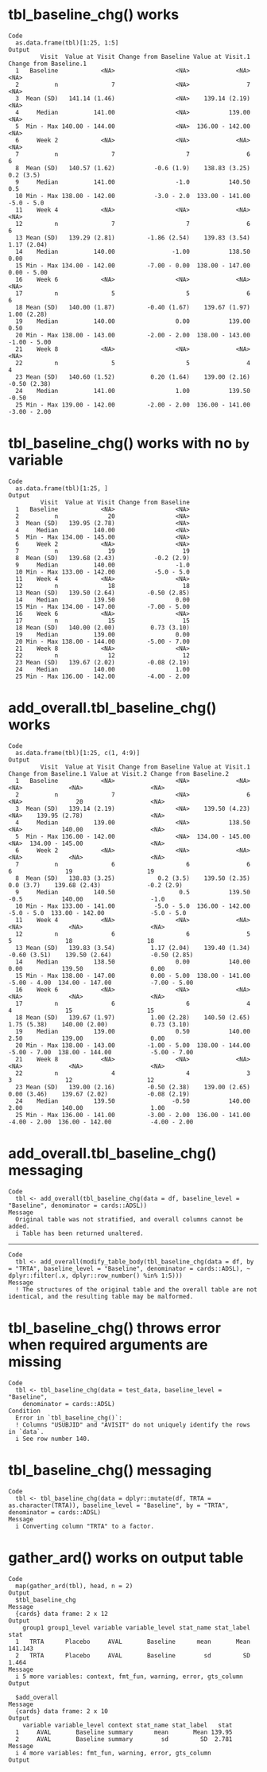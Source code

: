 # tbl_baseline_chg() works

    Code
      as.data.frame(tbl)[1:25, 1:5]
    Output
             Visit  Value at Visit Change from Baseline Value at Visit.1 Change from Baseline.1
      1   Baseline            <NA>                 <NA>             <NA>                   <NA>
      2          n               7                 <NA>                7                   <NA>
      3  Mean (SD)   141.14 (1.46)                 <NA>    139.14 (2.19)                   <NA>
      4     Median          141.00                 <NA>           139.00                   <NA>
      5  Min - Max 140.00 - 144.00                 <NA>  136.00 - 142.00                   <NA>
      6     Week 2            <NA>                 <NA>             <NA>                   <NA>
      7          n               7                    7                6                      6
      8  Mean (SD)   140.57 (1.62)           -0.6 (1.9)    138.83 (3.25)              0.2 (3.5)
      9     Median          141.00                 -1.0           140.50                    0.5
      10 Min - Max 138.00 - 142.00           -3.0 - 2.0  133.00 - 141.00             -5.0 - 5.0
      11    Week 4            <NA>                 <NA>             <NA>                   <NA>
      12         n               7                    7                6                      6
      13 Mean (SD)   139.29 (2.81)         -1.86 (2.54)    139.83 (3.54)            1.17 (2.04)
      14    Median          140.00                -1.00           138.50                   0.00
      15 Min - Max 134.00 - 142.00         -7.00 - 0.00  138.00 - 147.00            0.00 - 5.00
      16    Week 6            <NA>                 <NA>             <NA>                   <NA>
      17         n               5                    5                6                      6
      18 Mean (SD)   140.00 (1.87)         -0.40 (1.67)    139.67 (1.97)            1.00 (2.28)
      19    Median          140.00                 0.00           139.00                   0.50
      20 Min - Max 138.00 - 143.00         -2.00 - 2.00  138.00 - 143.00           -1.00 - 5.00
      21    Week 8            <NA>                 <NA>             <NA>                   <NA>
      22         n               5                    5                4                      4
      23 Mean (SD)   140.60 (1.52)          0.20 (1.64)    139.00 (2.16)           -0.50 (2.38)
      24    Median          141.00                 1.00           139.50                  -0.50
      25 Min - Max 139.00 - 142.00         -2.00 - 2.00  136.00 - 141.00           -3.00 - 2.00

# tbl_baseline_chg() works with no `by` variable

    Code
      as.data.frame(tbl)[1:25, ]
    Output
             Visit  Value at Visit Change from Baseline
      1   Baseline            <NA>                 <NA>
      2          n              20                 <NA>
      3  Mean (SD)   139.95 (2.78)                 <NA>
      4     Median          140.00                 <NA>
      5  Min - Max 134.00 - 145.00                 <NA>
      6     Week 2            <NA>                 <NA>
      7          n              19                   19
      8  Mean (SD)   139.68 (2.43)           -0.2 (2.9)
      9     Median          140.00                 -1.0
      10 Min - Max 133.00 - 142.00           -5.0 - 5.0
      11    Week 4            <NA>                 <NA>
      12         n              18                   18
      13 Mean (SD)   139.50 (2.64)         -0.50 (2.85)
      14    Median          139.50                 0.00
      15 Min - Max 134.00 - 147.00         -7.00 - 5.00
      16    Week 6            <NA>                 <NA>
      17         n              15                   15
      18 Mean (SD)   140.00 (2.00)          0.73 (3.10)
      19    Median          139.00                 0.00
      20 Min - Max 138.00 - 144.00         -5.00 - 7.00
      21    Week 8            <NA>                 <NA>
      22         n              12                   12
      23 Mean (SD)   139.67 (2.02)         -0.08 (2.19)
      24    Median          140.00                 1.00
      25 Min - Max 136.00 - 142.00         -4.00 - 2.00

# add_overall.tbl_baseline_chg() works

    Code
      as.data.frame(tbl)[1:25, c(1, 4:9)]
    Output
             Visit  Value at Visit Change from Baseline Value at Visit.1 Change from Baseline.1 Value at Visit.2 Change from Baseline.2
      1   Baseline            <NA>                 <NA>             <NA>                   <NA>             <NA>                   <NA>
      2          n               7                 <NA>                6                   <NA>               20                   <NA>
      3  Mean (SD)   139.14 (2.19)                 <NA>    139.50 (4.23)                   <NA>    139.95 (2.78)                   <NA>
      4     Median          139.00                 <NA>           138.50                   <NA>           140.00                   <NA>
      5  Min - Max 136.00 - 142.00                 <NA>  134.00 - 145.00                   <NA>  134.00 - 145.00                   <NA>
      6     Week 2            <NA>                 <NA>             <NA>                   <NA>             <NA>                   <NA>
      7          n               6                    6                6                      6               19                     19
      8  Mean (SD)   138.83 (3.25)            0.2 (3.5)    139.50 (2.35)              0.0 (3.7)    139.68 (2.43)             -0.2 (2.9)
      9     Median          140.50                  0.5           139.50                   -0.5           140.00                   -1.0
      10 Min - Max 133.00 - 141.00           -5.0 - 5.0  136.00 - 142.00             -5.0 - 5.0  133.00 - 142.00             -5.0 - 5.0
      11    Week 4            <NA>                 <NA>             <NA>                   <NA>             <NA>                   <NA>
      12         n               6                    6                5                      5               18                     18
      13 Mean (SD)   139.83 (3.54)          1.17 (2.04)    139.40 (1.34)           -0.60 (3.51)    139.50 (2.64)           -0.50 (2.85)
      14    Median          138.50                 0.00           140.00                   0.00           139.50                   0.00
      15 Min - Max 138.00 - 147.00          0.00 - 5.00  138.00 - 141.00           -5.00 - 4.00  134.00 - 147.00           -7.00 - 5.00
      16    Week 6            <NA>                 <NA>             <NA>                   <NA>             <NA>                   <NA>
      17         n               6                    6                4                      4               15                     15
      18 Mean (SD)   139.67 (1.97)          1.00 (2.28)    140.50 (2.65)            1.75 (5.38)    140.00 (2.00)            0.73 (3.10)
      19    Median          139.00                 0.50           140.00                   2.50           139.00                   0.00
      20 Min - Max 138.00 - 143.00         -1.00 - 5.00  138.00 - 144.00           -5.00 - 7.00  138.00 - 144.00           -5.00 - 7.00
      21    Week 8            <NA>                 <NA>             <NA>                   <NA>             <NA>                   <NA>
      22         n               4                    4                3                      3               12                     12
      23 Mean (SD)   139.00 (2.16)         -0.50 (2.38)    139.00 (2.65)            0.00 (3.46)    139.67 (2.02)           -0.08 (2.19)
      24    Median          139.50                -0.50           140.00                   2.00           140.00                   1.00
      25 Min - Max 136.00 - 141.00         -3.00 - 2.00  136.00 - 141.00           -4.00 - 2.00  136.00 - 142.00           -4.00 - 2.00

# add_overall.tbl_baseline_chg() messaging

    Code
      tbl <- add_overall(tbl_baseline_chg(data = df, baseline_level = "Baseline", denominator = cards::ADSL))
    Message
      Original table was not stratified, and overall columns cannot be added.
      i Table has been returned unaltered.

---

    Code
      tbl <- add_overall(modify_table_body(tbl_baseline_chg(data = df, by = "TRTA", baseline_level = "Baseline", denominator = cards::ADSL), ~ dplyr::filter(.x, dplyr::row_number() %in% 1:5)))
    Message
      ! The structures of the original table and the overall table are not identical, and the resulting table may be malformed.

# tbl_baseline_chg() throws error when required arguments are missing

    Code
      tbl <- tbl_baseline_chg(data = test_data, baseline_level = "Baseline",
        denominator = cards::ADSL)
    Condition
      Error in `tbl_baseline_chg()`:
      ! Columns "USUBJID" and "AVISIT" do not uniquely identify the rows in `data`.
      i See row number 140.

# tbl_baseline_chg() messaging

    Code
      tbl <- tbl_baseline_chg(data = dplyr::mutate(df, TRTA = as.character(TRTA)), baseline_level = "Baseline", by = "TRTA", denominator = cards::ADSL)
    Message
      i Converting column "TRTA" to a factor.

# gather_ard() works on output table

    Code
      map(gather_ard(tbl), head, n = 2)
    Output
      $tbl_baseline_chg
    Message
      {cards} data frame: 2 x 12
    Output
        group1 group1_level variable variable_level stat_name stat_label    stat
      1   TRTA      Placebo     AVAL       Baseline      mean       Mean 141.143
      2   TRTA      Placebo     AVAL       Baseline        sd         SD   1.464
    Message
      i 5 more variables: context, fmt_fun, warning, error, gts_column
    Output
      
      $add_overall
    Message
      {cards} data frame: 2 x 10
    Output
        variable variable_level context stat_name stat_label   stat
      1     AVAL       Baseline summary      mean       Mean 139.95
      2     AVAL       Baseline summary        sd         SD  2.781
    Message
      i 4 more variables: fmt_fun, warning, error, gts_column
    Output
      

